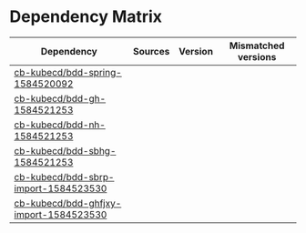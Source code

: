 # Dependency Matrix

Dependency | Sources | Version | Mismatched versions
---------- | ------- | ------- | -------------------
[cb-kubecd/bdd-spring-1584520092](https://github.com/cb-kubecd/bdd-spring-1584520092.git) |  | []() | 
[cb-kubecd/bdd-gh-1584521253](https://github.com/cb-kubecd/bdd-gh-1584521253.git) |  | []() | 
[cb-kubecd/bdd-nh-1584521253](https://github.com/cb-kubecd/bdd-nh-1584521253.git) |  | []() | 
[cb-kubecd/bdd-sbhg-1584521253](https://github.com/cb-kubecd/bdd-sbhg-1584521253.git) |  | []() | 
[cb-kubecd/bdd-sbrp-import-1584523530](https://github.com/cb-kubecd/bdd-sbrp-import-1584523530.git) |  | []() | 
[cb-kubecd/bdd-ghfjxy-import-1584523530](https://github.com/cb-kubecd/bdd-ghfjxy-import-1584523530.git) |  | []() | 
